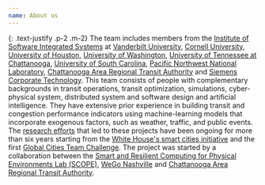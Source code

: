 ```yaml
---
name: About us
---
```


{: .text-justify .p-2 .m-2}
The team includes members from the [Institute of Software Integrated Systems](https://www.isis.vanderbilt.edu/) at [Vanderbilt University](https://engineering.vanderbilt.edu/bio/abhishek-dubey), [Cornell University](https://cee.cornell.edu/samitha/), [University of Houston](http://aronlaszka.com/), [University of Washington](https://faculty.washington.edu/ratliffl/), [University of Tennessee at Chattanooga](https://new.utc.edu/research/center-urban-informatics-and-progress), [University of South Carolina](https://www.sc.edu/study/colleges_schools/engineering_and_computing/faculty-staff/yuchechen.php), [Pacific Northwest National Laboratory](https://energyenvironment.pnnl.gov/staff/staff_info.asp?staff_num=3014), [Chattanooga Area Regional Transit Authority](https://www.provagroup.net/contact/) and [Siemens Corporate Technology](https://new.siemens.com/us/en/company/siemens-in-the-usa/princeton.html). This team consists of people with complementary backgrounds in transit operations, transit optimization, simulations, cyber-physical system, distributed system and software design and artificial intelligence. They have extensive prior experience in building transit and congestion performance indicators using machine-learning models that incorporate exogenous factors, such as weather, traffic, and public events. The [research efforts](https://www.us-ignite.org/apps/uszb33mfglsnyiz6mxdw6r/) that led to these projects have been ongoing for more than six years starting from the [White House's smart cities initiative](https://obamawhitehouse.archives.gov/the-press-office/2015/09/14/fact-sheet-administration-announces-new-smart-cities-initiative-help) and the first [Global Cities Team Challenge](https://pages.nist.gov/GCTC/). The project was started by a collaboration between the  [Smart and Resilient Computing for Physical Environments Lab (SCOPE)](https://scopelab.ai),  [WeGo Nashville](https://m.nashvillemta.org/nashville-mta-mobile-homepage.asp) and [Chattanooga Area Regional Transit Authority](https://www.gocarta.org/alt-flash/insidecarta.php). 
